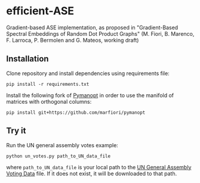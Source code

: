 # efficient-ASE

Gradient-based ASE implementation, as proposed in "Gradient-Based Spectral Embeddings of Random Dot Product Graphs" (M. Fiori, B. Marenco, F. Larroca, P. Bermolen and G. Mateos, working draft)

## Installation

Clone repository and install dependencies using requirements file:

`pip install -r requirements.txt`

Install the following fork of [Pymanopt](https://github.com/pymanopt/pymanopt) in order to use the manifold of matrices with orthogonal columns:

`pip install git+https://github.com/marfiori/pymanopt`

## Try it

Run the UN general assembly votes example:

`python un_votes.py path_to_UN_data_file`

where `path_to_UN_data_file` is your local path to the [UN General Assembly Voting Data](https://dataverse.harvard.edu/dataset.xhtml?persistentId=hdl:1902.1/12379) file. If it does not exist, it will be downloaded to that path.
